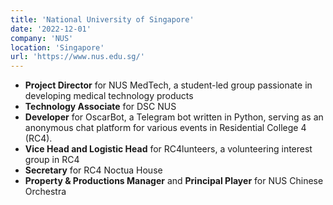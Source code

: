 ```yaml
---
title: 'National University of Singapore'
date: '2022-12-01'
company: 'NUS'
location: 'Singapore'
url: 'https://www.nus.edu.sg/'
---
```


- **Project Director** for NUS MedTech, a student-led group passionate in developing medical technology products
- **Technology Associate** for DSC NUS
- **Developer** for OscarBot, a Telegram bot written in Python, serving as an anonymous chat platform for various events in Residential College 4 (RC4).
- **Vice Head and Logistic Head** for RC4lunteers, a volunteering interest group in RC4
- **Secretary** for RC4 Noctua House
- **Property & Productions Manager** and **Principal Player** for NUS Chinese Orchestra
